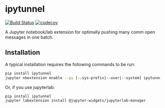 
# ipytunnel

[![Build Status](https://travis-ci.org/vidartf/ipytunnel.svg?branch=master)](https://travis-ci.org/vidartf/ipytunnel)
[![codecov](https://codecov.io/gh/vidartf/ipytunnel/branch/master/graph/badge.svg)](https://codecov.io/gh/vidartf/ipytunnel)


A Jupyter notebook/lab extension for optimally pushing many comm open messages in one batch.

## Installation

A typical installation requires the following commands to be run:

```bash
pip install ipytunnel
jupyter nbextension enable --py [--sys-prefix|--user|--system] ipytunnel
```

Or, if you use jupyterlab:

```bash
pip install ipytunnel
jupyter labextension install @jupyter-widgets/jupyterlab-manager
```
